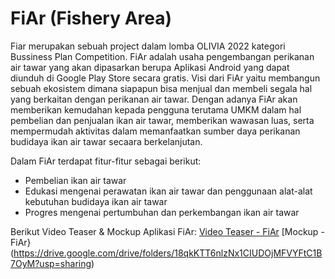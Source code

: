 # FiAr (Fishery Area)
Fiar	merupakan	sebuah project dalam lomba OLIVIA 2022 kategori Bussiness Plan Competition. FiAr adalah usaha pengembangan perikanan air tawar yang akan dipasarkan berupa Aplikasi Android yang dapat diunduh di Google Play Store secara gratis. Visi dari FiAr yaitu membangun sebuah ekosistem dimana siapapun bisa menjual dan membeli segala hal yang berkaitan dengan perikanan air tawar. Dengan adanya FiAr akan memberikan kemudahan kepada pengguna terutama UMKM dalam hal pembelian dan penjualan ikan air tawar, memberikan wawasan luas, serta mempermudah aktivitas dalam memanfaatkan sumber daya perikanan budidaya ikan air tawar secaara berkelanjutan. 

Dalam FiAr terdapat fitur-fitur sebagai berikut:
- Pembelian ikan air tawar
- Edukasi mengenai perawatan ikan air tawar dan penggunaan alat-alat kebutuhan budidaya ikan air tawar
- Progres mengenai pertumbuhan dan perkembangan ikan air tawar 

Berikut Video Teaser & Mockup Aplikasi FiAr:
[Video Teaser - FiAr](https://drive.google.com/file/d/1huWwLd2TpwZnaSF4TFKLv8nPP5Lmr2q1/view?usp=sharing)
[Mockup - FiAr}(https://drive.google.com/drive/folders/18qkKTT6nlzNx1CIUDOjMFVYFtC1B7OyM?usp=sharing)
